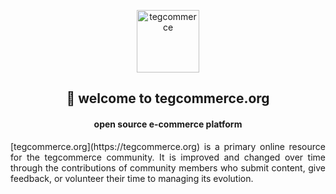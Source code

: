 <p align="center">
    <a href="https://tegcommerce.org/">
    <img src="https://github.com/tegcommerce/tegcommerce-website/blob/master/public/apple-touch-icon-144-precomposed.png" alt="tegcommerce" width="100" height="100">
  </a>
</p>
<h2 align="center">👋 welcome to tegcommerce.org</h2>
<h4 align="center">open source e-commerce platform</h4>

<p align="justify">[tegcommerce.org](https://tegcommerce.org) is a primary online resource for the tegcommerce community. It is improved and changed over time through the contributions of community members who submit content, give feedback, or volunteer their time to managing its evolution.</font>

